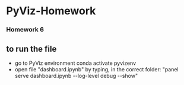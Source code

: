 # PyViz-Homework
### Homework 6

## to run the file
* go to PyViz environment conda activate pyvizenv
* open file "dashboard.ipynb" by typing, in the correct folder: "panel serve dashboard.ipynb --log-level debug --show"
 
